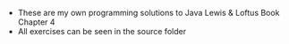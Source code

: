- These are my own programming solutions to Java Lewis & Loftus Book Chapter 4
- All exercises can be seen in the source folder
